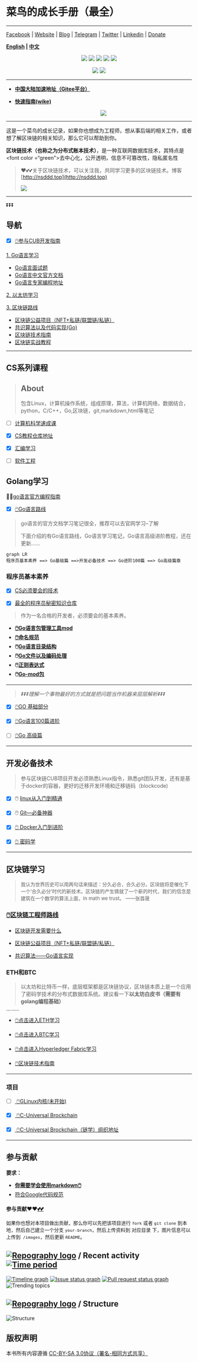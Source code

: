 # 菜鸟的成长手册（最全）

----

[Facebook](https://www.facebook.com/profile.php?id=100034435372354) | [Website](https://telsacoin.io/) | [Blog](http://nsddd.top) | [Telegram](https://t.me/smile3293172751) | [Twitter](https://twitter.com/xxw3293172751) | [Linkedin](https://www.linkedin.cn/injobs/in/xiongxinwei-xiong-7606a0227) | [Donate](https://liberapay.com/xiongxinwei/donate)

**[English](else/readme_english.md) | [中文](README.md)**

<p align='center'>
<a href="https://www.linkedin.cn/injobs/in/xiongxinwei-xiong-7606a0227" target="_blank"><img src="https://img.shields.io/badge/linkedin-xiongxinwei-yellowgreen?logo=linkedin"></a>
<a href="https://twitter.com/xxw3293172751" target="_blank"><img src="https://img.shields.io/badge/twitter-%40xxw3293172751-informational?logo=twitter"></a>
<a href="https://www.zhihu.com/people/3293172751" target="_blank"><img src="https://img.shields.io/badge/%E7%9F%A5%E4%B9%8E-%E9%93%BE%E5%AD%A6%E8%80%85%E7%A4%BE%E5%8C%BA-blue?logo=zhihu"></a>
<a href="https://s2.loli.net/2022/07/05/sQHuozItvWg1heA.jpg" target="_blank"><img src="https://img.shields.io/badge/%E5%BE%AE%E4%BF%A1-smile-brightgreen?logo=wechat"></a>
<a href="https://space.bilibili.com/14089380" target="_blank"><img src="https://img.shields.io/badge/b%E7%AB%99-%E6%97%A0%E4%B8%8E%E4%BC%A6%E6%AF%94%E7%9A%84%E5%BE%97%E5%BE%97-red?logo=bilibili"></a>
</p>
<p align='center'>
<a href="https://weibo.com/u/6248930985" target="_blank"><img src="https://img.shields.io/badge/%E5%BE%AE%E5%8D%9A-%E6%97%A0%E4%B8%8E%E4%BC%A6%E6%AF%94%E7%9A%84%E5%BE%97%E5%BE%97-critical?style=social&logo=Sina%20Weibo"></a>
<a href="https://github.com/3293172751" target="_blank"><img src="https://img.shields.io/badge/Github-xiongxinwei-inactive?style=social&logo=github"></a>
</p>

---

+ [**中国大陆加速地址（Gitee平台）**](https://gitee.com/xxw3293172751/Block_Chain)
+ [**快速指南(wike)**](https://github.com/3293172751/Block_Chain/wiki)

  <p align='center'>
  <a href="https://gitee.com/xxw3293172751/Block_Chain"><img src="https://img.shields.io/badge/gitee-%40xxw3293172751-green?logo=gitee"></a>
  </p>

---

这是一个菜鸟的成长记录，如果你也想成为工程师，想从事后端的相关工作，或者想了解区块链的相关知识，那么它可以帮助到你。

**区块链技术（也称之为分布式账本技术）**，是一种互联网数据库技术，其特点是<font color =“green">去中心化，公开透明，信息不可篡改性，隐私匿名性</font>

>   ❤️💕💕关于区块链技术，可以关注我，共同学习更多的区块链技术。博客[http://nsddd.top](http://nsddd.top)
>
>   <a href="https://wakatime.com/@3293172751/projects/hngzsvjxqc?start=2022-03-30&end=2022-04-05" title="我的区块链代码时长" > <img src="http://wakatime.com/badge/user/c445b3c6-a2bc-43a2-a24a-0828a17244b4/project/79cf7f10-4f61-42b7-92a8-dfc71cb99f4c.svg"></a>

---

⏬⏬⏬

## 导航

+ [x] [🖱️参与CUB开发指南](C_Universal_Brockchain/README.md)

 [1. Go语言学习](TOC.md)

+ [Go语言面试题](https://www.topgoer.cn/docs/gomianshiti/mianshiti)
+ [Go语言中文官方文档](http://word.topgoer.com/)
+ [Go语言专家编程地址](http://wen.topgoer.com/docs/gozhuanjia/gogfjhk)

 [2. 以太坊学习](eth/TOC.md)

 [3. 区块链路线](route.md)

+ [区块链公益项目（NFT+私链/联盟链/私链）](区块链公益项目/README.md)
+ [共识算法以及代码实现(Go)](blockchain/README.md)
+ [区块链技术指南](chainbrock-learning/SUMMARY.md)
+ [区块链实战教程](https://learnblockchain.cn/books/enterprise/)



----

## CS系列课程

> ## About
>
> 包含Linux，计算机操作系统，组成原理，算法，计算机网络，数据结合，python，C/C++，Go,区块链，git,markdown,html等笔记

+ [ ] [计算机科学速成课](./cs/cs.md)
+ [x] [CS教程仓库地址](https://github.com/3293172751/CS_COURSE)
+ [x] [汇编学习](汇编/README.md)
+ [ ] [软件工程](cs/software-engineering.md)



## Golang学习

😶‍🌫️[go语言官方编程指南](https://golang.org/#)  

+ [x] [🖱️Go语言路线](go-advancend/go_route.md)

>   go语言的官方文档学习笔记很全，推荐可以去官网学习–了解
>
>   下面介绍的有Go语言路线，Go语言学习笔记，Go语言高级进阶教程，还在更新……

```mermaid
graph LR
程序员基本素养 ==> Go基础篇 ==>开发必备技术 ==> Go进阶100篇 ==> Go高级篇章 
```

### 程序员基本素养

+ [x] [CS必须要会的技术](cs/README.md)

+ [x] [最全的程序员秘密知识仓库](else/uuu.md)

> 作为一名合格的开发者，必须要会的基本素养。

+ **[🖱️Go语言包管理工具mod](Gomd_super/mod.md)**
+ **[🖱️命名规范](Gomd_super/name.md)**
+ **🖱️[Go语言目录结构](Gomd_super/catalogue.md)**
+ **🖱️[Go文件以及编码处理](Gomd_super/go_file.md)**
+ **🖱️[正则表达式](Gomd_super/zhenze.md)**
+ **🖱️[Go-mod包](Gomd_super/go_mod.md)**

---

> *⏬⏬⏬理解一个事物最好的方式就是把问题当作机器来层层解析⏬⏬⏬*

+ [x]  [🖱️GO 基础部分](TOC.md)

+ [x] [🖱️Go语言100篇进阶](Gomd_super/README.md)

+ [ ] [🖱️Go 高级篇](go-advancend/README.md)



---

## 开发必备技术

> 参与区块链CUB项目开发必须熟悉Linux指令，熟悉git团队开发，还有是基于docker的容器，更好的迁移开发环境和迁移链码（blockcode)

+ [x] 🖱️ [linux从入门到精通](https://github.com/3293172751/CS_COURSE/blob/master/linux/README.md)

+ [x] 🖱️ [Git—必备神器](https://github.com/3293172751/CS_COURSE/blob/master/Git/README.md)

+ [x] [🖱️ Docker入门到进阶](docker/README.md)

+ [x] [🖱️ 密码学](cryptology/README.md)

---



## 区块链学习

> <font size = 2>我认为世界历史可以用两句话来描述：分久必合，合久必分。区块链将是催化下一个‘合久必分’时代的新技术。区块链的产生铸就了一个新的时代，我们的信念是建筑在一个数学的算法上面，In math we trust。	——张首晟</font>

### [🖱️区块链工程师路线](route.md)

+ [区块链开发需要什么](C_Universal_Brockchain\chain.md)

+ [区块链公益项目（NFT+私链/联盟链/私链）](blockchain/区块链公益项目/README.md)
+ [共识算法——Go语言实现](blockchain/README.md)



### ETH和BTC

> 以太坊和比特币一样，底层框架都是区块链协议，区块链本质上是一个应用了密码学技术的分布式数据库系统。建议看一下**以太坊白皮书（需要有golang编程基础）**

<img src="https://sm.nsddd.top//typora/image-20220630192622583.png?mail:3293172751@qq.com" alt="image-20220630192622583" style="zoom:17%;" />

+ [🖱️点击进入ETH学习](eth/TOC.md)

+ [🖱️点击进入BTC学习](btc/TOC.md)

+ [🖱️点击进入Hyperledger Fabric学习](C_Universal_Brockchain/README.md)

+ [🖱️区块链技术指南](chainbrock-learning/SUMMARY.md)



---

### 项目

+ [ ] [ 🖱️GLinux内核(未开始)]()

+ [x] [ 🖱️C-Universal Brockchain](C_Universal_Brockchain/README.md)

+ [x] [ 🖱️C-Universal Brockchain（链学）组织地址](https://github.com/C-UB)



---

## 参与贡献

**要求：**

+ [**你需要学会使用markdown🖱️**](https://github.com/3293172751/CS_COURSE/blob/master/markdown/README.md)
+ [符合Google代码规范](https://zh-google-styleguide.readthedocs.io/en/latest/google-cpp-styleguide/)

#### 参与贡献❤️❤️[💕💕](https://github.com/3293172751/CS_COURSE/blob/master/Git/git-contributor.md/)

<font size = 2>如果你也想对本项目做出贡献，那么你可以先把该项目进行 `fork` 或者 `git clone` 到本地，然后自己建立一个分支 `your-branch`，然后上传资料到 对应目录 下，图片信息可以上传到` /images`，然后更新 `README`。 </font>



## [![Repography logo](https://images.repography.com/logo.svg)](https://repography.com) / Recent activity [![Time period](https://images.repography.com/26892425/3293172751/Block_Chain/recent-activity/04864df8cf8f1f104b2b9453e0b47498_badge.svg)](https://repography.com)

[![Timeline graph](https://images.repography.com/26892425/3293172751/Block_Chain/recent-activity/04864df8cf8f1f104b2b9453e0b47498_timeline.svg)](https://github.com/3293172751/Block_Chain/commits)
[![Issue status graph](https://images.repography.com/26892425/3293172751/Block_Chain/recent-activity/04864df8cf8f1f104b2b9453e0b47498_issues.svg)](https://github.com/3293172751/Block_Chain/issues)
[![Pull request status graph](https://images.repography.com/26892425/3293172751/Block_Chain/recent-activity/04864df8cf8f1f104b2b9453e0b47498_prs.svg)](https://github.com/3293172751/Block_Chain/pulls)
![Trending topics](https://images.repography.com/26892425/3293172751/Block_Chain/recent-activity/04864df8cf8f1f104b2b9453e0b47498_words.svg)

 

## [![Repography logo](https://images.repography.com/logo.svg)](https://repography.com) / Structure

![Structure](https://images.repography.com/26892425/3293172751/Block_Chain/structure/3dc19618ec44cb7b49b3fc79acd3652d_table.svg)

## 版权声明

本书所有内容遵循 [CC-BY-SA 3.0协议（署名-相同方式共享）](http://zh.wikipedia.org/wiki/Wikipedia:CC-by-sa-3.0协议文本)
